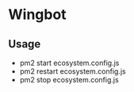 # Wingbot

## Usage

- pm2 start ecosystem.config.js
- pm2 restart ecosystem.config.js
- pm2 stop ecosystem.config.js